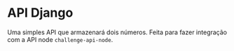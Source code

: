 # API Django
Uma simples API que armazenará dois números. Feita para fazer integração com a API node `challenge-api-node`.
